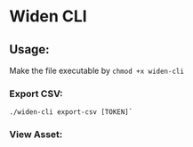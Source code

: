 # Widen CLI

## Usage:
Make the file executable by `chmod +x widen-cli`
### Export CSV:
```
./widen-cli export-csv [TOKEN]`
```
### View Asset:

